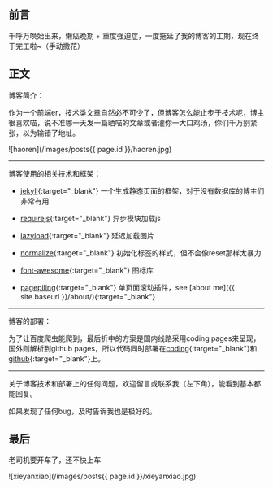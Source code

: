 <!-- ---
layout: post
title: 关于本站
excerpt: 简单介绍一下我的博客
category: 开发
tags: 前端 jekyll
date: 2016-08-10 17:23:00 +0800
--- -->

## 前言

千呼万唤始出来，懒癌晚期 + 重度强迫症，一度拖延了我的博客的工期，现在终于完工啦~（手动撒花）

## 正文

博客简介：

作为一个前端er，技术类文章自然必不可少了，但博客怎么能止步于技术呢，博主很喜欢喵，说不准哪一天发一篇晒喵的文章或者灌你一大口鸡汤，你们千万别紧张，以为输错了地址。

![haoren](/images/posts{{ page.id }}/haoren.jpg)

***

博客使用的相关技术和框架：

- [jekyll](https://jekyllrb.com/){:target="_blank"} 一个生成静态页面的框架，对于没有数据库的博主们非常有用

- [requirejs](http://requirejs.org/){:target="_blank"} 异步模块加载js

- [lazyload](http://www.appelsiini.net/projects/lazyload){:target="_blank"} 延迟加载图片

- [normalize](https://necolas.github.io/normalize.css/){:target="_blank"} 初始化标签的样式，但不会像reset那样太暴力

- [font-awesome](http://fontawesome.io/){:target="_blank"} 图标库

- [pagepiling](http://www.alvarotrigo.com/pagePiling/){:target="_blank"} 单页面滚动插件，see [about me]({{ site.baseurl }}/about/){:target="_blank"}

***

博客的部署：

为了让百度爬虫能爬到，最后折中的方案是国内线路采用coding pages来呈现，国外则解析到github pages，所以代码同时部署在[coding](https://coding.net/){:target="_blank"}和[github](https://github.com){:target="_blank"}上。

***

关于博客技术和部署上的任何问题，欢迎留言或联系我（左下角），能看到基本都能回复。

如果发现了任何bug，及时告诉我也是极好的。

## 最后

老司机要开车了，还不快上车

![xieyanxiao](/images/posts{{ page.id }}/xieyanxiao.jpg)
